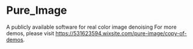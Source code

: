 # Pure_Image
A publicly available software for real color image denoising
For more demos, please visit https://531623594.wixsite.com/pure-image/copy-of-demos.
